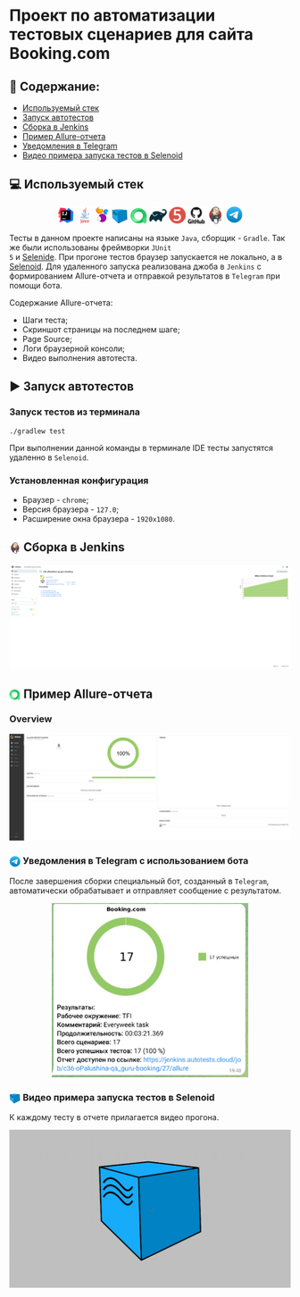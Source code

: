 # Проект по автоматизации тестовых сценариев для сайта Booking.com
## :scroll: Содержание:

- [Используемый стек](#computer-используемый-стек)
- [Запуск автотестов](#arrow_forward-запуск-автотестов)
- [Сборка в Jenkins](#-сборка-в-jenkins)
- [Пример Allure-отчета](#-пример-allure-отчета)
- [Уведомления в Telegram](#-уведомления-в-telegram)
- [Видео примера запуска тестов в Selenoid](#-видео-примера-запуска-теста-в-selenoid)

## :computer: Используемый стек

<p align="center">
<img width="6%" title="IntelliJ IDEA" src="src/images/logo/Intelij_IDEA.svg">
<img width="6%" title="Java" src="src/images/logo/Java.svg">
<img width="5%" title="Selenide" src="src/images/logo/Selenide.png">
<img width="6%" title="Selenoid" src="src/images/logo/Selenoid.png">
<img width="6%" title="Allure Report" src="src/images/logo/Allure.png">
<img width="6%" title="Gradle" src="src/images/logo/Gradle.svg">
<img width="6%" title="JUnit5" src="src/images/logo/JUnit5.svg">
<img width="6%" title="GitHub" src="src/images/logo/GitHub.svg">
<img width="6%" title="Jenkins" src="src/images/logo/Jenkins.svg">
<img width="6%" title="Telegram" src="src/images/logo/Telegram.png">
</p>

Тесты в данном проекте написаны на языке <code>Java</code>, сборщик - <code>Gradle</code>. Так же были использованы фреймворки <code>JUnit 5</code> и [Selenide](https://selenide.org/).
При прогоне тестов браузер запускается не локально, а в [Selenoid](https://aerokube.com/selenoid/).
Для удаленного запуска реализована джоба в <code>Jenkins</code> с формированием Allure-отчета и отправкой результатов в <code>Telegram</code> при помощи бота.

Содержание Allure-отчета:
* Шаги теста;
* Скриншот страницы на последнем шаге;
* Page Source;
* Логи браузерной консоли;
* Видео выполнения автотеста.

## :arrow_forward: Запуск автотестов

### Запуск тестов из терминала
```
./gradlew test
```
При выполнении данной команды в терминале IDE тесты запустятся удаленно в <code>Selenoid</code>.

### Установленная конфигурация

* Браузер - <code>chrome</code>;
* Версия браузера - <code>127.0</code>;
* Расширение окна браузера - <code>1920x1080</code>.


## <img width="4%" style="vertical-align:middle" title="Jenkins" src="src/images/logo/Jenkins.svg"> Сборка в Jenkins
<p align="center">
<img title="Jenkins Build" src="src/images/screenshot/jenkinsBuild.png">
</p>

## <img width="4%" style="vertical-align:middle" title="Allure Report" src="src/images/logo/Allure.png"> Пример Allure-отчета
### Overview

<p align="center">
<img title="Allure Overview" src="src/images/screenshot/allure_report.png">
</p>

### <img width="4%" style="vertical-align:middle" title="Telegram" src="src/images/logo/Telegram.png"> Уведомления в Telegram с использованием бота

После завершения сборки специальный бот, созданный в <code>Telegram</code>, автоматически обрабатывает и отправляет сообщение с результатом.

<p align="center">
<img width="70%" title="Telegram Notifications" src="src/images/screenshot/TelegramNotifications.png">
</p>

### <img width="4%" style="vertical-align:middle" title="Selenoid" src="src/images/logo/Selenoid.png"> Видео примера запуска тестов в Selenoid

К каждому тесту в отчете прилагается видео прогона.
<p align="center">
  <img title="Selenoid Video" src="src/images/screenshot/videoExample.gif">
</p>
